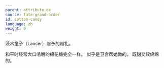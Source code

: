 ```yaml
---
parent: attribute.ce
source: fate-grand-order
id: cotton-candy
language: zh
weight: 0
---
```


茨木童子（Lancer）赠予的赠礼。

和平时经常大口咀嚼的棉花糖完全一样。
似乎是卫宫帮她做的。
既甜又软绵绵的。
